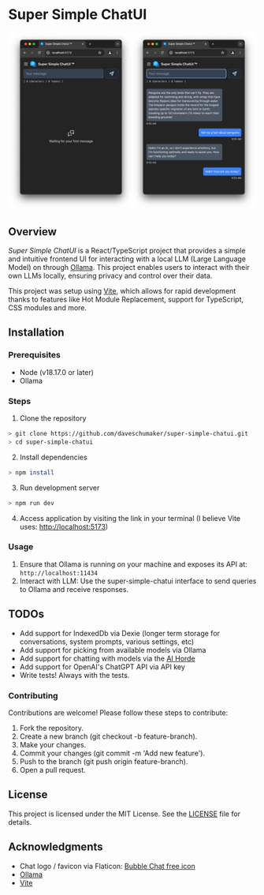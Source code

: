 # Super Simple ChatUI

![Super Simple ChatUI Screenshot](/docs/screenshot.png)

## Overview

_Super Simple ChatUI_ is a React/TypeScript project that provides a simple and intuitive frontend UI for interacting with a local LLM (Large Language Model) on through [Ollama](https://github.com/ollama/ollama). This project enables users to interact with their own LLMs locally, ensuring privacy and control over their data.

This project was setup using [Vite](https://vitejs.dev/), which allows for rapid development thanks to features like Hot Module Replacement, support for TypeScript, CSS modules and more.

## Installation

### Prerequisites

- Node (v18.17.0 or later)
- Ollama

### Steps

1. Clone the repository

```bash
> git clone https://github.com/daveschumaker/super-simple-chatui.git
> cd super-simple-chatui
```

2. Install dependencies

```bash
> npm install
```

3. Run development server

```bash
> npm run dev
```

4. Access application by visiting the link in your terminal (I believe Vite uses: [http://localhost:5173](http://localhost:5173))

### Usage

1. Ensure that Ollama is running on your machine and exposes its API at: `http://localhost:11434`
2. Interact with LLM: Use the super-simple-chatui interface to send queries to Ollama and receive responses.

## TODOs

- Add support for IndexedDb via Dexie (longer term storage for conversations, system prompts, various settings, etc)
- Add support for picking from available models via Ollama
- Add support for chatting with models via the [AI Horde](https://horde.koboldai.net/)
- Add support for OpenAI's ChatGPT API via API key
- Write tests! Always with the tests.

### Contributing

Contributions are welcome! Please follow these steps to contribute:

1. Fork the repository.
2. Create a new branch (git checkout -b feature-branch).
3. Make your changes.
4. Commit your changes (git commit -m 'Add new feature').
5. Push to the branch (git push origin feature-branch).
6. Open a pull request.

## License

This project is licensed under the MIT License. See the [LICENSE](/LICENSE) file for details.

## Acknowledgments

- Chat logo / favicon via Flaticon: [Bubble Chat free icon](https://www.flaticon.com/free-icon/chat_9356600)
- [Ollama](https://github.com/ollama/ollama)
- [Vite](https://vitejs.dev/)
